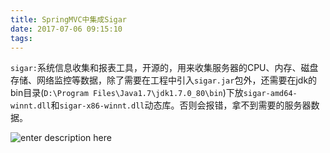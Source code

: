 ```yaml
---
title: SpringMVC中集成Sigar
date: 2017-07-06 09:15:10
tags:
---
```


`sigar:`系统信息收集和报表工具，开源的，用来收集服务器的CPU、内存、磁盘存储、网络监控等数据，除了需要在工程中引入`sigar.jar`包外，还需要在jdk的bin目录(`D:\Program Files\Java1.7\jdk1.7.0_80\bin`)下放`sigar-amd64-winnt.dll`和`sigar-x86-winnt.dll`动态库。否则会报错，拿不到需要的服务器数据。

![enter description here][1]


  [1]: ./images/1499304165210.jpg "1499304165210.jpg"